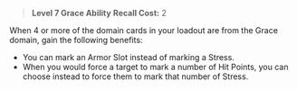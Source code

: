 > **Level 7 Grace Ability**
> **Recall Cost:** 2

When 4 or more of the domain cards in your loadout are from the Grace domain, gain the following benefits:

- You can mark an Armor Slot instead of marking a Stress.
- When you would force a target to mark a number of Hit Points, you can choose instead to force them to mark that number of Stress.
